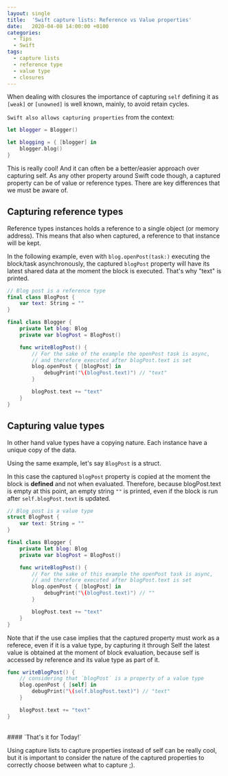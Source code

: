 ```yaml
---
layout: single
title:  'Swift capture lists: Reference vs Value properties'
date:   2020-04-08 14:00:00 +0100
categories:
  - Tips
  - Swift
tags:
  - capture lists
  - reference type
  - value type
  - closures
---
```


When dealing with closures the importance of capturing `self` defining it as `[weak]` or `[unowned]` is well known, mainly, to avoid retain cycles. 

`Swift also allows capturing properties` from the context:
```swift
let blogger = Blogger()

let blogging = { [blogger] in
    blogger.blog()
}
```

This is really cool! And it can often be a better/easier approach over capturing self.
As any other property around Swift code though, a captured property can be of value or reference types. There are key differences that we must be aware of.

## Capturing reference types

Reference types instances holds a reference to a single object (or memory address).
This means that also when captured, a reference to that instance will be kept.

In the following example, even with `blog.openPost(task:)` executing the block/task asynchronously, the captured `blogPost` property will have its latest shared data at the moment the block is executed. That's why "text" is printed.

```swift
// Blog post is a reference type
final class BlogPost {
	var text: String = ""
}

final class Blogger {
    private let blog: Blog
    private var blogPost = BlogPost()

    func writeBlogPost() {
    	// For the sake of the example the openPost task is async,
    	// and therefore executed after blogPost.text is set
        blog.openPost { [blogPost] in
            debugPrint("\(blogPost.text)") // "text"
        }	

        blogPost.text += "text"
    }
}
```

## Capturing value types

In other hand value types have a copying nature. Each instance have a unique copy of the data.

Using the same example, let's say `BlogPost` is a struct. 

In this case the captured `blogPost` property is copied at the moment the block is **defined** and not when evaluated. Therefore, because blogPost.text is empty at this point, an empty string `""` is printed, even if the block is run after `self.blogPost.text` is updated.

```swift
// Blog post is a value type
struct BlogPost {
	var text: String = ""
}

final class Blogger {
    private let blog: Blog
    private var blogPost = BlogPost()

    func writeBlogPost() {
    	// For the sake of this example the openPost task is async,
    	// and therefore executed after blogPost.text is set
        blog.openPost { [blogPost] in
            debugPrint("\(blogPost.text)") // ""
        }	

        blogPost.text += "text"
    }
}
```

Note that if the use case implies that the captured property must work as a referece, even if it is a value type, by capturing it through Self the latest value is obtained at the moment of block evaluation, because self is accessed by reference and its value type as part of it.

```swift
func writeBlogPost() {
	// considering that `blogPost` is a property of a value type
    blog.openPost { [self] in
        debugPrint("\(self.blogPost.text)") // "text"
    }	

    blogPost.text += "text"
}
```

<br>
#### `That's it for Today!`

Using capture lists to capture properties instead of self can be really cool, but it is important to consider the nature of the captured properties to correctly choose between what to capture ;).
